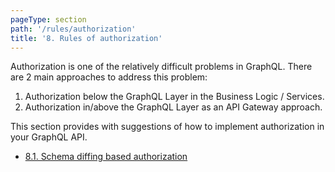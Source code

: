 ```yaml
---
pageType: section
path: '/rules/authorization'
title: '8. Rules of authorization'
---
```


Authorization is one of the relatively difficult problems in GraphQL. There are 2 main approaches to address this problem:
1. Authorization below the GraphQL Layer in the Business Logic / Services.
2. Authorization in/above the GraphQL Layer as an API Gateway approach.

This section provides with suggestions of how to implement authorization in your GraphQL API.

<!-- card-links -->

- [8.1. Schema diffing based authorization](./authorization-schema-diffing.md)
